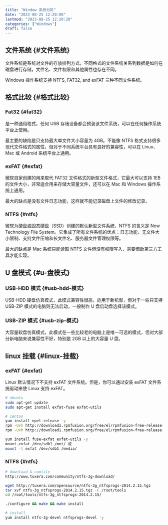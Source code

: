 ```yaml
---
title: "Window 系统分区"
date: "2023-08-25 12:20:00"
lastmod: "2023-08-25 12:20:28"
categories: ["Windows"]
draft: false
---
```


## 文件系统 {#文件系统}

文件系统是系统对文件的存放排列方式，不同格式的文件系统关系到数据是如何在磁盘进行存储，文件名、文件权限和其他属性也存在不同。

Windows 操作系统支持 NTFS, FAT32, and exFAT 三种不同文件系统。


## 格式比较 {#格式比较}


### Fat32 {#fat32}

是一种通用格式，任何 USB 存储设备都会预装该文件系统，可以在任何操作系统平台上使用。

最主要的缺陷是只支持最大单文件大小容量为 4GB。不能像 NTFS 格式支持很多现代文件格式的属性，但对于不同系统平台具有良好的兼容性，可以在 Linux、Mac 或 Android 系统平台上通用。


### exFAT {#exfat}

微软自家创建的用来取代 FAT32 文件格式的新型文件格式，它最大可以支持 1EB 的文件大小，非常适合用来存储大容量文件，还可以在 Mac 和 Windows 操作系统上通用。

最大的缺点是没有文件日志功能，这样就不能记录磁盘上文件的修改记录。


### NTFS {#ntfs}

微软为硬盘或固态硬盘（SSD）创建的默认新型文件系统，NTFS 的含义是 New Technology File System。它集成了所有文件系统的优点：日志功能、无文件大小限制、支持文件压缩和长文件名、服务器文件管理权限等。

最大的缺点是 Mac 系统只能读取 NTFS 文件但没有权限写入，需要借助第三方工具才能实现。


## U 盘模式 {#u-盘模式}


### USB-HDD 模式 {#usb-hdd-模式}

USB-HDD 硬盘仿真模式，此模式兼容性很高，适用于新机型，但对于一些只支持 USB-ZIP 模式的电脑则无法启动，一般制作 U 盘启动盘选择该模式。


### USB-ZIP 模式 {#usb-zip-模式}

大容量软盘仿真模式，此模式在一些比较老的电脑上是唯一可选的模式，但对大部分新电脑来说兼容性不好，特别是 2GB 以上的大容量 U 盘。


## linux 挂载 {#linux-挂载}


### exFAT {#exfat}

Linux 默认情况下不支持 exFAT 文件系统。但是，你可以通过安装 exFAT 文件系统驱动来使 Linux 支持 exFAT。

```bash
# ubuntu
sudo apt-get update
sudo apt-get install exfat-fuse exfat-utils

# centos
yum install epel-release -y
rpm -Uvh http://download1.rpmfusion.org/free/el/rpmfusion-free-release-6.noarch.rpm （cenots6）
rpm -Uvh http://download1.rpmfusion.org/free/el/rpmfusion-free-release-7.noarch.rpm （cenots7）

yum install fuse-exfat exfat-utils -y
mount.exfat /dev/sdb1 /mnt/ 或
mount -t exfat /dev/sdb1 /media/
```


### NTFS {#ntfs}

```bash
# download & comlile
http://www.tuxera.com/community/ntfs-3g-download/

wget http://tuxera.com/opensource/ntfs-3g_ntfsprogs-2014.2.15.tgz
tar xvf ntfs-3g_ntfsprogs-2014.2.15.tgz -C /root/tools
cd /root/tools/ntfs-3g_ntfsprogs-2014.2.15/

./configure && make && make install

# install
yum install ntfs-3g-devel ntfsprogs-devel -y
```